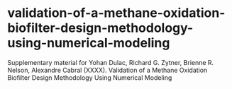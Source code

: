 # validation-of-a-methane-oxidation-biofilter-design-methodology-using-numerical-modeling
Supplementary material for Yohan Dulac, Richard G. Zytner, Brienne R. Nelson, Alexandre Cabral (XXXX). Validation of a Methane Oxidation Biofilter Design Methodology Using Numerical Modeling
